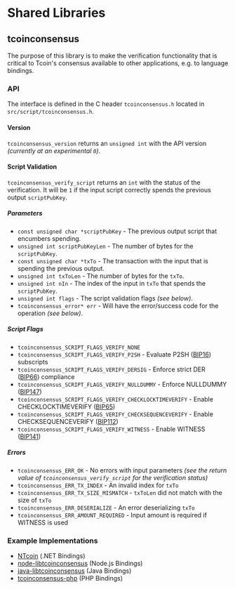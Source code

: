 Shared Libraries
================

## tcoinconsensus

The purpose of this library is to make the verification functionality that is critical to Tcoin's consensus available to other applications, e.g. to language bindings.

### API

The interface is defined in the C header `tcoinconsensus.h` located in  `src/script/tcoinconsensus.h`.

#### Version

`tcoinconsensus_version` returns an `unsigned int` with the API version *(currently at an experimental `0`)*.

#### Script Validation

`tcoinconsensus_verify_script` returns an `int` with the status of the verification. It will be `1` if the input script correctly spends the previous output `scriptPubKey`.

##### Parameters
- `const unsigned char *scriptPubKey` - The previous output script that encumbers spending.
- `unsigned int scriptPubKeyLen` - The number of bytes for the `scriptPubKey`.
- `const unsigned char *txTo` - The transaction with the input that is spending the previous output.
- `unsigned int txToLen` - The number of bytes for the `txTo`.
- `unsigned int nIn` - The index of the input in `txTo` that spends the `scriptPubKey`.
- `unsigned int flags` - The script validation flags *(see below)*.
- `tcoinconsensus_error* err` - Will have the error/success code for the operation *(see below)*.

##### Script Flags
- `tcoinconsensus_SCRIPT_FLAGS_VERIFY_NONE`
- `tcoinconsensus_SCRIPT_FLAGS_VERIFY_P2SH` - Evaluate P2SH ([BIP16](https://github.com/tcoin/bips/blob/master/bip-0016.mediawiki)) subscripts
- `tcoinconsensus_SCRIPT_FLAGS_VERIFY_DERSIG` - Enforce strict DER ([BIP66](https://github.com/tcoin/bips/blob/master/bip-0066.mediawiki)) compliance
- `tcoinconsensus_SCRIPT_FLAGS_VERIFY_NULLDUMMY` - Enforce NULLDUMMY ([BIP147](https://github.com/tcoin/bips/blob/master/bip-0147.mediawiki))
- `tcoinconsensus_SCRIPT_FLAGS_VERIFY_CHECKLOCKTIMEVERIFY` - Enable CHECKLOCKTIMEVERIFY ([BIP65](https://github.com/tcoin/bips/blob/master/bip-0065.mediawiki))
- `tcoinconsensus_SCRIPT_FLAGS_VERIFY_CHECKSEQUENCEVERIFY` - Enable CHECKSEQUENCEVERIFY ([BIP112](https://github.com/tcoin/bips/blob/master/bip-0112.mediawiki))
- `tcoinconsensus_SCRIPT_FLAGS_VERIFY_WITNESS` - Enable WITNESS ([BIP141](https://github.com/tcoin/bips/blob/master/bip-0141.mediawiki))

##### Errors
- `tcoinconsensus_ERR_OK` - No errors with input parameters *(see the return value of `tcoinconsensus_verify_script` for the verification status)*
- `tcoinconsensus_ERR_TX_INDEX` - An invalid index for `txTo`
- `tcoinconsensus_ERR_TX_SIZE_MISMATCH` - `txToLen` did not match with the size of `txTo`
- `tcoinconsensus_ERR_DESERIALIZE` - An error deserializing `txTo`
- `tcoinconsensus_ERR_AMOUNT_REQUIRED` - Input amount is required if WITNESS is used

### Example Implementations
- [NTcoin](https://github.com/NicolasDorier/NTcoin/blob/master/NTcoin/Script.cs#L814) (.NET Bindings)
- [node-libtcoinconsensus](https://github.com/bitpay/node-libtcoinconsensus) (Node.js Bindings)
- [java-libtcoinconsensus](https://github.com/dexX7/java-libtcoinconsensus) (Java Bindings)
- [tcoinconsensus-php](https://github.com/Bit-Wasp/tcoinconsensus-php) (PHP Bindings)

